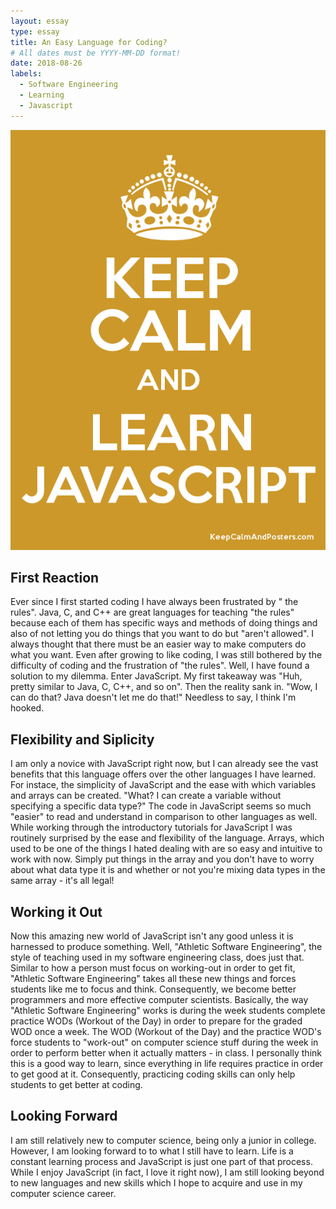 ```yaml
---
layout: essay
type: essay
title: An Easy Language for Coding?
# All dates must be YYYY-MM-DD format!
date: 2018-08-26
labels:
  - Software Engineering
  - Learning
  - Javascript
---
```


<img class="ui medium right spaced image" src="../images/javascript.png">

## First Reaction

Ever since I first started coding I have always been frustrated by " the rules". Java, C, and C++ are great languages for teaching "the rules" because each of them has specific ways and methods of doing things and also of not letting you do things that you want to do but "aren't allowed". I always thought that there must be an easier way to make computers do what you want. Even after growing to like coding, I was still bothered by the difficulty of coding and the frustration of "the rules". Well, I have found a solution to my dilemma. Enter JavaScript. My first takeaway was "Huh, pretty similar to Java, C, C++, and so on". Then the reality sank in. "Wow, I can do that? Java doesn't let me do that!" Needless to say, I think I'm hooked. 

## Flexibility and Siplicity

I am only a novice with JavaScript right now, but I can already see the vast benefits that this language offers over the other languages I have learned. For instace, the simplicity of JavaScript and the ease with which variables and arrays can be created. "What? I can create a variable without specifying a specific data type?" The code in JavaScript seems so much "easier" to read and understand in comparison to other languages as well. While working through the introductory tutorials for JavaScript I was routinely surprised by the ease and flexibility of the language. Arrays, which used to be one of the things I hated dealing with are so easy and intuitive to work with now. Simply put things in the array and you don't have to worry about what data type it is and whether or not you're mixing data types in the same array - it's all legal!

## Working it Out

Now this amazing new world of JavaScript isn't any good unless it is harnessed to produce something. Well, "Athletic Software Engineering", the style of teaching used in my software engineering class, does just that. Similar to how a person must focus on working-out in order to get fit, "Athletic Software Engineering" takes all these new things and forces students like me to focus and think. Consequently, we become better programmers and more effective computer scientists. Basically, the way "Athletic Software Engineering" works is during the week students complete practice WODs (Workout of the Day) in order to prepare for the graded WOD once a week. The WOD (Workout of the Day) and the practice WOD's force students to "work-out" on computer science stuff during the week in order to perform better when it actually matters - in class. I personally think this is a good way to learn, since everything in life requires practice in order to get good at it. Consequently, practicing coding skills can only help students to get better at coding.

## Looking Forward

I am still relatively new to computer science, being only a junior in college. However, I am looking forward to to what I still have to learn. Life is a constant learning process and JavaScript is just one part of that process. While I enjoy JavaScript (in fact, I love it right now), I am still looking beyond to new languages and new skills which I hope to acquire and use in my computer science career.

